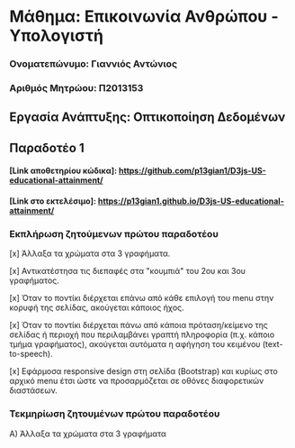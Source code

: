 # Μάθημα: Επικοινωνία Ανθρώπου - Υπολογιστή
 
### Ονοματεπώνυμο: Γιαννιός Αντώνιος
### Αριθμός Μητρώου: Π2013153

## Εργασία Ανάπτυξης: Οπτικοποίηση Δεδομένων

## Παραδοτέο 1

#### [Link αποθετηρίου κώδικα]: https://github.com/p13gian1/D3js-US-educational-attainment/
#### [Link στο εκτελέσιμο]: https://p13gian1.github.io/D3js-US-educational-attainment/

### Εκπλήρωση ζητούμενων πρώτου παραδοτέου

[x] Άλλαξα τα χρώματα στα 3 γραφήματα.

[x] Αντικατέστησα τις διεπαφές στα "κουμπιά" του 2ου και 3ου γραφήματος.

[x] Όταν το ποντίκι διέρχεται επάνω από κάθε επιλογή του menu στην κορυφή της σελίδας, ακούγεται κάποιος ήχος.

[x] Όταν το ποντίκι διέρχεται πάνω από κάποια πρόταση/κείμενο της σελίδας ή περιοχή που περιλαμβάνει γραπτή πληροφορία (π.χ. κάποιο τμήμα     γραφήματος), ακούγεται αυτόματα η αφήγηση του κειμένου (text-to-speech).

[x] Εφάρμοσα responsive design στη σελίδα (Bootstrap) και κυρίως στο αρχικό menu έτσι ώστε να προσαρμόζεται σε οθόνες διαφορετικών διαστάσεων.

### Τεκμηρίωση ζητουμένων πρώτου παραδοτέου

Α) Άλλαξα τα χρώματα στα 3 γραφήματα 
